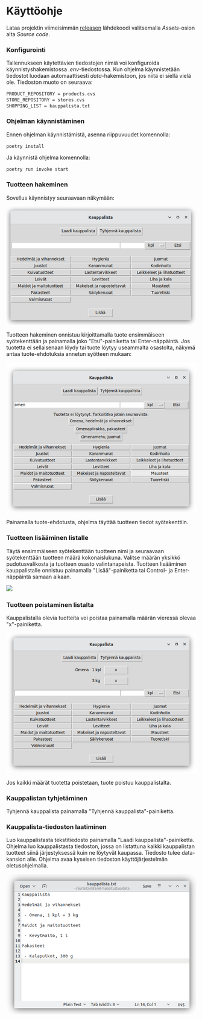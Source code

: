 # Käyttöohje

Lataa projektin viimeisimmän [releasen]() lähdekoodi valitsemalla _Assets_-osion alta _Source code_.

### Konfigurointi

Tallennukseen käytettävien tiedostojen nimiä voi konfiguroida käynnistyshakemistossa _.env_-tiedostossa. Kun ohjelma käynnistetään tiedostot luodaan automaattisesti _data_-hakemistoon, jos niitä ei siellä vielä ole. Tiedoston muoto on seuraava:

```
PRODUCT_REPOSITORY = products.cvs
STORE_REPOSITORY = stores.cvs
SHOPPING_LIST = kauppalista.txt
```

### Ohjelman käynnistäminen

Ennen ohjelman käynnistämistä, asenna riippuvuudet komennolla:

```bash
poetry install
```

Ja käynnistä ohjelma komennolla:

```
poetry run invoke start
```
### Tuotteen hakeminen

Sovellus käynnistyy seuraavaan näkymään:

![](./kuvat/näkymä_tyhjä.png)

Tuotteen hakeminen onnistuu kirjoittamalla tuote ensimmäiseen syötekenttään ja painamalla joko "Etsi"-painiketta tai Enter-näppäintä. Jos tuotetta ei sellaisenaan löydy tai tuote löytyy useammalta osastolta, näkymä antaa tuote-ehdotuksia annetun syötteen mukaan:

![](./kuvat/näkymä_tuote-ehdotukset.png)

Painamalla tuote-ehdotusta, ohjelma täyttää tuotteen tiedot syötekenttiin.

### Tuotteen lisääminen listalle

Täytä ensimmäiseen syötekenttään tuotteen nimi ja seuraavaan syötekenttään tuotteen määrä kokonaislukuna. Valitse määrän yksikkö pudotusvalikosta ja tuotteen osasto valintanapeista. Tuotteen lisääminen kauppalistalle onnistuu painamalla "Lisää"-painiketta tai Control- ja Enter-näppäintä samaan aikaan. 

![](./kuvat/näkymä_lisää_tuote.png)

### Tuotteen poistaminen listalta

Kauppalistalla olevia tuotteita voi poistaa painamalla määrän vieressä olevaa "x"-painiketta.

![](./kuvat/näkymä_poista_tuote.png)

Jos kaikki määrät tuotetta poistetaan, tuote poistuu kauppalistalta.

### Kauppalistan tyhjetäminen

Tyhjennä kauppalista painamalla "Tyhjennä kauppalista"-painiketta.

### Kauppalista-tiedoston laatiminen

Luo kauppalistasta tekstitiedosto painamalla "Laadi kauppalista"-painiketta. Ohjelma luo kauppalistasta tiedoston, jossa on listattuna kaikki kauppalistan tuotteet siinä järjestyksessä kuin ne löytyvät kaupassa. Tiedosto tulee data-kansion alle. Ohjelma avaa kyseisen tiedoston käyttöjärjestelmän oletusohjelmalla.

![](./kuvat/kauppalista_tiedosto.png)








